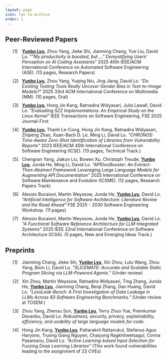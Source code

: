 ```yaml
---
layout: page
icon: fas fa-archive
order: 1
---
```


<style>
.conference-papers {
  counter-reset: conference-counter;
}
.conference-papers li {
  list-style-type: none;
  position: relative;
  padding-left: 30px;
  margin-bottom: 10px;
}
.conference-papers li:before {
  content: "[" counter(conference-counter) "]";
  counter-increment: conference-counter;
  position: absolute;
  left: 0;
}

.journal-articles {
  counter-reset: journal-counter;
}
.journal-articles li {
  list-style-type: none;
  position: relative;
  padding-left: 30px;
  margin-bottom: 10px;
}
.journal-articles li:before {
  content: "[" counter(journal-counter) "]";
  counter-increment: journal-counter;
  position: absolute;
  left: 0;
}

.preprints {
  counter-reset: preprint-counter;
}
.preprints li {
  list-style-type: none;
  position: relative;
  padding-left: 30px;
  margin-bottom: 10px;
}
.preprints li:before {
  content: "[" counter(preprint-counter) "]";
  counter-increment: preprint-counter;
  position: absolute;
  left: 0;
}

.author-highlight {
  font-weight: bold;
  text-decoration: underline;
}

.paper-title {
  font-style: italic;
}
</style>

## Peer-Reviewed Papers
<ul class="conference-papers">
<li><span class="author-highlight">Yunbo Lyu</span>, Zhou Yang, Jieke Shi, Jianming Chang, Yue Liu, David Lo. <span class="paper-title">"“My productivity is boosted, but ...” Demystifying Users' Perception on AI Coding Assistants"</span> 2025 40th IEEE/ACM International Conference on Automated Software Engineering (ASE). (13 pages, Research Papers)</li>
<li><span class="author-highlight">Yunbo Lyu</span>, Zhou Yang, Yuqing Niu, Jing Jiang, David Lo. <span class="paper-title">"Do Existing Testing Tools Really Uncover Gender Bias in Text-to-Image Models?"</span> 2025 33rd ACM International Conference on Multimedia (MM). (10 pages, Oral)</li>
<li><span class="author-highlight">Yunbo Lyu</span>, Hong Jin Kang, Ratnadira Widyasari, Julia Lawall, David Lo. <span class="paper-title">"Evaluating SZZ Implementations: An Empirical Study on the Linux Kernel"</span> IEEE Transactions on Software Engineering, FSE 2025 Journal-First</li>
<li><span class="author-highlight">Yunbo Lyu</span>, Thanh Le-Cong, Hong Jin Kang, Ratnadira Widyasari, Zhipeng Zhao, Xuan-Bach D. Le, Ming Li, David Lo. <span class="paper-title">"CHRONOS: Time-Aware Zero-Shot Identification of Libraries from Vulnerability Reports"</span> 2023 IEEE/ACM 45th International Conference on Software Engineering (ICSE). (13 pages, Technical Track.)</li>
<li>Chengran Yang, Jiakun Liu, Bowen Xu, Christoph Treude, <span class="author-highlight">Yunbo Lyu</span>, Junda He, Ming Li, David Lo. <span class="paper-title">"APIDocBooster: An Extract-Then-Abstract Framework Leveraging Large Language Models for Augmenting API Documentation"</span> 2025 International Conference on Software Maintenance and Evolution (ICSME). (12 pages, Research Papers Track)</li>
<li>Alessio Bucaioni, Martin Weyssow, Junda He, <span class="author-highlight">Yunbo Lyu</span>, David Lo. <span class="paper-title">"Artificial Intelligence for Software Architecture: Literature Review and the Road Ahead"</span> FSE 2025 - 2030 Software Engineering Workshop. (11 pages)</li>
<li>Alessio Bucaioni, Martin Weyssow, Junda He, <span class="author-highlight">Yunbo Lyu</span>, David Lo. <span class="paper-title">"A Functional Software Reference Architecture for LLM-Integrated Systems"</span> 2025 IEEE 22nd International Conference on Software Architecture (ICSA). (5 pages, New and Emerging Ideas Track.)</li>
</ul>

## Preprints
<ul class="preprints">
<li>Jianming Chang, Jieke Shi, <span class="author-highlight">Yunbo Lyu</span>, Xin Zhou, Lulu Wang, Zhou Yang, Bixin Li, David Lo. <span class="paper-title">"SLICEMATE: Accurate and Scalable Static Program Slicing via LLM-Powered Agents."</span> (Under review)</li>
<li>Xin Zhou, Martin Weyssow, Ratnadira Widyasari, Ting Zhang, Junda He, <span class="author-highlight">Yunbo Lyu</span>, Jianming Chang, Beiqi Zhang, Dan Huang, David Lo. <span class="paper-title">"LessLeak-Bench: A First Investigation of Data Leakage in LLMs Across 83 Software Engineering Benchmarks."</span> (Under review at TOSEM.)</li>
<li>Zhou Yang, Zhensu Sun, <span class="author-highlight">Yunbo Lyu</span>, Terry Zhuo Yue, Premkumar Devanbu, David Lo. <span class="paper-title">Robustness, security, privacy, explainability, efficiency, and usability of large language models for code.</span></li>
<li>Hong Jin Kang, <span class="author-highlight">Yunbo Lyu</span>, Pattarakrit Rattanukul, Stefanus Agus Haryono, Truong Giang Nguyen, Chaiyong Ragkhitwetsagul, Corina Pasareanu, David Lo. <span class="paper-title">"Active Learning-based Input Selection for Fuzzing Deep Learning Libraries"</span> (This work found vulnerabilities leading to the assignment of 23 CVEs)</li>
</ul>